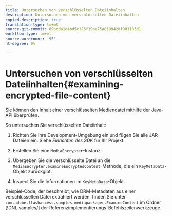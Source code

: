 ```yaml
---
title: Untersuchen von verschlüsselten Dateiinhalten
description: Untersuchen von verschlüsselten Dateiinhalten
copied-description: true
translation-type: tm+mt
source-git-commit: 89bdda1d4bd5c126f19ba75a819942df901183d1
workflow-type: tm+mt
source-wordcount: '95'
ht-degree: 0%

---
```



# Untersuchen von verschlüsselten Dateiinhalten{#examining-encrypted-file-content}

Sie können den Inhalt einer verschlüsselten Mediendatei mithilfe der Java-API überprüfen.

So untersuchen Sie verschlüsselten Dateiinhalt:

1. Richten Sie Ihre Development-Umgebung ein und fügen Sie alle JAR-Dateien ein. Siehe *Einrichten des SDK* für Ihr Projekt.
1. Erstellen Sie eine `MediaEncrypter`-Instanz.
1. Übergeben Sie die verschlüsselte Datei an die `MediaEncrypter.examineEncryptedContent`-Methode, die ein `KeyMetaData`-Objekt zurückgibt.

1. Inspect Sie die Informationen im `KeyMetaData`-Objekt.

Beispiel-Code, der beschreibt, wie DRM-Metadaten aus einer verschlüsselten Datei extrahiert werden, finden Sie unter `com.adobe.flashaccess.samples.mediapackager.ExamineContent` im Ordner [!DNL samples/] der Referenzimplementierungs-Befehlszeilenwerkzeuge.
